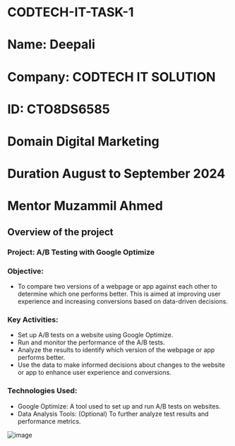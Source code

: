 # CODTECH-IT-TASK-1

# **Name:** Deepali
# **Company:** CODTECH IT SOLUTION
# **ID:** CTO8DS6585
# **Domain** Digital Marketing 
# **Duration** August to September 2024
# **Mentor** Muzammil Ahmed


## Overview of the project

### Project: A/B Testing with Google Optimize

### Objective:
- To compare two versions of a webpage or app against each other to determine which one performs better. This is aimed at improving user experience and increasing conversions based on data-driven decisions.

### Key Activities:
- Set up A/B tests on a website using Google Optimize.
- Run and monitor the performance of the A/B tests.
- Analyze the results to identify which version of the webpage or app performs better.
- Use the data to make informed decisions about changes to the website or app to enhance user experience and conversions.
### Technologies Used:
- Google Optimize: A tool used to set up and run A/B tests on websites.
- Data Analysis Tools: (Optional) To further analyze test results and performance metrics.

![image](https://github.com/user-attachments/assets/9cdff074-8a1c-4d45-88ea-57c1d1b0b26c)


